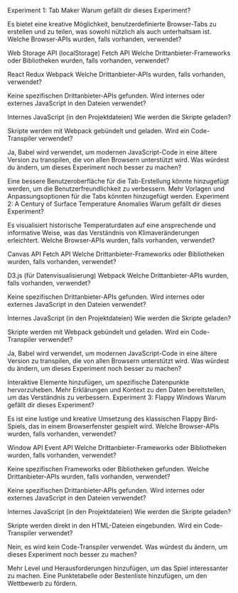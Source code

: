 Experiment 1: Tab Maker
Warum gefällt dir dieses Experiment?

Es bietet eine kreative Möglichkeit, benutzerdefinierte Browser-Tabs zu erstellen und zu teilen, was sowohl nützlich als auch unterhaltsam ist.
Welche Browser-APIs wurden, falls vorhanden, verwendet?

Web Storage API (localStorage)
Fetch API
Welche Drittanbieter-Frameworks oder Bibliotheken wurden, falls vorhanden, verwendet?

React
Redux
Webpack
Welche Drittanbieter-APIs wurden, falls vorhanden, verwendet?

Keine spezifischen Drittanbieter-APIs gefunden.
Wird internes oder externes JavaScript in den Dateien verwendet?

Internes JavaScript (in den Projektdateien)
Wie werden die Skripte geladen?

Skripte werden mit Webpack gebündelt und geladen.
Wird ein Code-Transpiler verwendet?

Ja, Babel wird verwendet, um modernen JavaScript-Code in eine ältere Version zu transpilen, die von allen Browsern unterstützt wird.
Was würdest du ändern, um dieses Experiment noch besser zu machen?

Eine bessere Benutzeroberfläche für die Tab-Erstellung könnte hinzugefügt werden, um die Benutzerfreundlichkeit zu verbessern.
Mehr Vorlagen und Anpassungsoptionen für die Tabs könnten hinzugefügt werden.
Experiment 2: A Century of Surface Temperature Anomalies
Warum gefällt dir dieses Experiment?

Es visualisiert historische Temperaturdaten auf eine ansprechende und informative Weise, was das Verständnis von Klimaveränderungen erleichtert.
Welche Browser-APIs wurden, falls vorhanden, verwendet?

Canvas API
Fetch API
Welche Drittanbieter-Frameworks oder Bibliotheken wurden, falls vorhanden, verwendet?

D3.js (für Datenvisualisierung)
Webpack
Welche Drittanbieter-APIs wurden, falls vorhanden, verwendet?

Keine spezifischen Drittanbieter-APIs gefunden.
Wird internes oder externes JavaScript in den Dateien verwendet?

Internes JavaScript (in den Projektdateien)
Wie werden die Skripte geladen?

Skripte werden mit Webpack gebündelt und geladen.
Wird ein Code-Transpiler verwendet?

Ja, Babel wird verwendet, um modernen JavaScript-Code in eine ältere Version zu transpilen, die von allen Browsern unterstützt wird.
Was würdest du ändern, um dieses Experiment noch besser zu machen?

Interaktive Elemente hinzufügen, um spezifische Datenpunkte hervorzuheben.
Mehr Erklärungen und Kontext zu den Daten bereitstellen, um das Verständnis zu verbessern.
Experiment 3: Flappy Windows
Warum gefällt dir dieses Experiment?

Es ist eine lustige und kreative Umsetzung des klassischen Flappy Bird-Spiels, das in einem Browserfenster gespielt wird.
Welche Browser-APIs wurden, falls vorhanden, verwendet?

Window API
Event API
Welche Drittanbieter-Frameworks oder Bibliotheken wurden, falls vorhanden, verwendet?

Keine spezifischen Frameworks oder Bibliotheken gefunden.
Welche Drittanbieter-APIs wurden, falls vorhanden, verwendet?

Keine spezifischen Drittanbieter-APIs gefunden.
Wird internes oder externes JavaScript in den Dateien verwendet?

Internes JavaScript (in den Projektdateien)
Wie werden die Skripte geladen?

Skripte werden direkt in den HTML-Dateien eingebunden.
Wird ein Code-Transpiler verwendet?

Nein, es wird kein Code-Transpiler verwendet.
Was würdest du ändern, um dieses Experiment noch besser zu machen?

Mehr Level und Herausforderungen hinzufügen, um das Spiel interessanter zu machen.
Eine Punktetabelle oder Bestenliste hinzufügen, um den Wettbewerb zu fördern.
